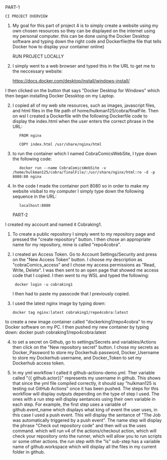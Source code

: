    PART-1
    
    CI PROJECT OVERVIEW

1. My goal for this part of project 4 is to simply create a website using my own chosen resources
so they can be displayed on the internet using my personal computer. this can be done using the Docker Desktop software and typing down the right 
code and Dockerfile(the file that tells Docker how to display your container online)
 
    RUN PROJECT LOCALLY

1. I simply went to a web browser and typed this in the URL to get me to the neccessary website:

    https://docs.docker.com/desktop/install/windows-install/

I then clicked on the button that says "Docker Desktop for Windows" 
which then began installing Docker Dessktop on my Laptop.

2. I copied all of my web site resources, such as images, javascript files, 
and html files in the file path of home/hulkman125/cobra/finalFile. Then on wsl I created a Dockerfile
with the following Dockerfile code to display the index.html when the user enters 
the correct phrase in the URL: 

          FROM nginx
      
          COPY index.html /usr/share/nginx/html

3. to run the container which I named CobraComicsWebSite, I type down the following code:

          docker run --name CobraComicsWebSite -v /home/hulkman125/cobra/finalFile/:/usr/share/nginx/html:ro -d -p 8080:80 nginx

4. In the code I made the container port 8080 so in order to make my website visibal to my computer I 
simply type down the following sequence in the URL:

          localhost:8080



    PART-2

I created my account and named it Cobraking1.

1. To create a public repository I simply went to my repository page and pressed the "create repository" button. 
I then chose an appropriate name for my repository, mine is called "repo4cobra".

2. I created an Access Token. Go to Account Settings/Security and press on the "New Access Token" button.
    I choose my description as "cobraComics_access" and I chose my access permissions as "Read, Write, Delete". I was then sent to an open page that showed me access code that I copied. I then went to my WSL and typed the following:

        docker login -u cobraking1

    I then had to paste my passcode that I previously copied.



3. I used the latest nginx image by typing down:

       docker tag nginx:latest cobraking1/repo4cobra:latest

 to create a new image container called "dockerking1/repo4cobra" to my Docker software on my PC.
 I then pushed my new container by typing down:
    docker push cobraking1/repo4cobra:latest

4. to set a secret on Github, go to settings/Secrets and variables/Actions then click on the "New repository secret" button.  I chose my secrets as Docker_Password to store my Dockerhub password, Docker_Username to store my Dockerhub username, and Docker_Token to set my Dockerhub access token.

5. In my yml workflow I called it github-actions-demo.yml. Ther variable called "{{ github.actor}}" represents my username in github. This shows that since the yml file compiled correctly, it should say "hulkman125 is testing out GitHub Actions" once it has been pushed. The steps for this workflow will display outputs depending on the type of step I used. The ones with a run step will display sentances using their own variable in each step. For example, the first step uses a variable of github.event_name which displays what king of event the user uses, in this case I used a push event. This will display the sentance of "The Job was automatically triggered by a push event". The name step will display the phrase "Check out repository code" and then will us the uses command. which will run v4 of the actions/checkout action, which will check your repository onto the runner, which will allow you to run scripts or some other actions. the run step with the "ls" sub-step has a variable name of github.workspace which will display all the files in my current folder in github. 
